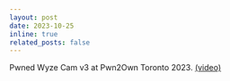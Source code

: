```yaml
---
layout: post
date: 2023-10-25
inline: true
related_posts: false
---
```


Pwned Wyze Cam v3 at Pwn2Own Toronto 2023. [(video)][1]

[1]: https://www.youtube.com/watch?v=btrGDtJpzG4

